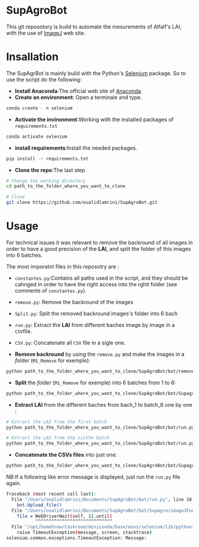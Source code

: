 # SupAgroBot

This git reposotory is build to automate the mesurements of Alfalf's LAI, with the use of [ImageJ](https://ij.imjoy.io/) web site.

# Insallation

The SupAgrBot is mainly build with the Python's [Selenium](https://www.selenium.dev/documentation/) package. So to use the script do the following:

-   **Install Anaconda**:The official web site of [Anaconda](https://www.anaconda.com/download/).
-   **Create an environment**: Open a terminale and type.

``` bash
conda create - n selenium 
```


-   **Activate the invironment**:Working with the installed packages of `requirements.txt`

``` bash
conda activate selenium
```

-   **install requirements**:Install the needed packages.

``` bash
pip install -r requirements.txt
```

-   **Clone the repo**:The last step

``` bash
# Change the working directory 
cd path_to_the_folder_where_you_want_to_clone
```

``` bash
# Clone 
git clone https://github.com/oualidlamrini/SupAgroBot.git
```

# Usage

For technical issues it was relevant to remove the backround of all images in order to have a good precision of the **LAI**, and split the folder of this images into 6 batches.

The most imporatnt files in this reposotry are :

-   `constantes.py`:Contains all paths used in the script, and they should be cahnged in order to have the right access into the rghit folder (see comments of `constantes.py`).

-   `remove.py`: Remove the backround of the images

-   `Split.py`: Split the removed backround images's folder into 6 bach

-   `run.py`: Extract the **LAI** from different baches image by image in a `CSV`file.

-   `CSV.py`: Concatenate all `CSV` file in a sigle one.

-   **Remove backround** by using the `remove.py` and make the images in a *folder* (`M1_Remove` for exemple):

``` bash
python path_to_the_folder_where_you_want_to_clone/SupAgroBot/bot/remove.py
```

-   **Split** the *folder* (`M1_Remove` for exemple) into 6 batches from 1 to 6:

``` bash
python path_to_the_folder_where_you_want_to_clone/SupAgroBot/bot/Supagro/Split.py
```

-   **Extract LAI** from the different baches from bach_1 to batch_6 one by one :

``` bash
# Extract the LAI from the first batch
python path_to_the_folder_where_you_want_to_clone/SupAgroBot/bot/run.py batch_1
```

``` bash
# Extract the LAI from the sixthe batch
python path_to_the_folder_where_you_want_to_clone/SupAgroBot/bot/run.py batch_6
```

-   **Concatenate the CSVs files** into just one:

``` bash
python path_to_the_folder_where_you_want_to_clone/SupAgroBot/bot/Supagro/CSV.py
```

NB:If a following like error message is displayed, just run the `run.py` file again.

``` bash
Traceback (most recent call last):
  File "/Users/oualidlamrini/Documents/SupAgroBot/bot/run.py", line 18, in <module>
    bot.Upload_file()
  File "/Users/oualidlamrini/Documents/SupAgroBot/bot/Supagro/imageJFunc.py", line 47, in Upload_file
    file = WebDriverWait(self, 1).until(
           ^^^^^^^^^^^^^^^^^^^^^^^^^^^^^
  File "/opt/homebrew/Caskroom/miniconda/base/envs/selenium/lib/python3.11/site-packages/selenium/webdriver/support/wait.py", line 101, in until
    raise TimeoutException(message, screen, stacktrace)
selenium.common.exceptions.TimeoutException: Message:
```
